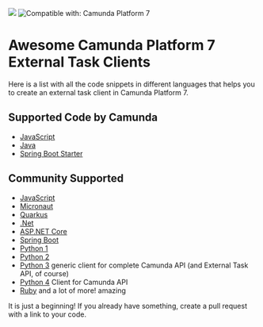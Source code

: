 [![](https://img.shields.io/badge/Community%20Extension-An%20open%20source%20community%20maintained%20project-FF4700)](https://github.com/camunda-community-hub/community) ![Compatible with: Camunda Platform 7](https://img.shields.io/badge/Compatible%20with-Camunda%20Platform%207-26d07c)

# Awesome Camunda Platform 7 External Task Clients

Here is a list with all the code snippets in different languages that helps you to create an external task client in Camunda Platform 7.

## Supported Code by Camunda
- [JavaScript](https://github.com/camunda/camunda-external-task-client-js.git)
- [Java](https://github.com/camunda/camunda-bpm-platform/tree/master/clients/java)
- [Spring Boot Starter](https://github.com/camunda/camunda-bpm-platform/tree/master/spring-boot-starter/starter-client)

## Community Supported
- [JavaScript](https://github.com/nikku/camunda-worker-node)
- [Micronaut](https://github.com/camunda-community-hub/micronaut-camunda-external-client)
- [Quarkus](https://github.com/viadee/quarkus-camunda-external-task-client)
- [.Net](https://github.com/tasso94/camunda-external-task-client-dotnet.git)
- [ASP.NET Core](https://github.com/AMalininHere/camunda-worker-dotnet)
- [Spring Boot](https://github.com/camunda/camunda-external-task-client-spring-boot.git)
- [Python 1](https://github.com/camundacon2019/External-Task-Client.git)
- [Python 2](https://pypi.org/project/camunda-external-task-client-python3/)
- [Python 3](https://pypi.org/project/generic-camunda-client/) generic client for complete Camunda API (and External Task API, of course)
- [Python 4](https://github.com/pklauke/pycamunda) Client for Camunda API
- [Ruby](https://github.com/amalagaura/camunda-workflow) and a lot of more! amazing 

It is just a beginning! 
If you already have something, create a pull request with a link to your code. 
